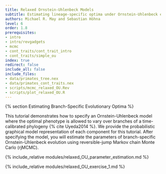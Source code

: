```yaml
---
title: Relaxed Ornstein-Uhlenbeck Models
subtitle: Estimating lineage-specific optima under Ornstein-Uhlenbeck evolution
authors: Michael R. May and Sebastian Höhna
level: 6
order: 1.8
prerequisites:
- intro
- intro/revgadgets
- mcmc
- cont_traits/cont_trait_intro
- cont_traits/simple_ou
index: true
redirect: false
include_all: false
include_files:
- data/primates_tree.nex
- data/primates_cont_traits.nex
- scripts/mcmc_relaxed_OU.Rev
- scripts/plot_relaxed_OU.R
---
```


{% section Estimating Branch-Specific Evolutionary Optima %}

This tutorial demonstrates how to specify an Ornstein-Uhlenbeck model where the optimal phenotype is allowed to vary over branches of a time-calibrated phylogeny {% cite Uyeda2014 %}. We provide the probabilistic graphical model representation of each component for this tutorial. After specifying the model, you will estimate the parameters of branch-specific Ornstein-Uhlenbeck evolution using reversible-jump Markov chain Monte Carlo (rjMCMC).

{% include_relative modules/relaxed_OU_parameter_estimation.md %}

{% include_relative modules/relaxed_OU_exercise_1.md %}
